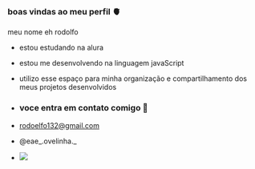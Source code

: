 ### boas vindas ao meu perfil 🫀

meu nome eh rodolfo

- estou estudando  na alura
- estou me desenvolvendo na linguagem javaScript
- utilizo esse espaço para minha organização e compartilhamento dos meus projetos desenvolvidos

- ### voce entra em contato comigo 🥇

- rodoelfo132@gmail.com
- @eae_.ovelinha._
- ![](https://media.tenor.com/vXdLito9Qt0AAAAd/cat-shaking-head-funny-cat-face.gif)
